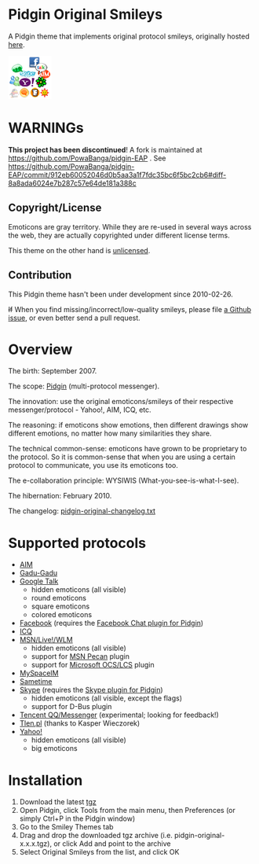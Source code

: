 # Pidgin Original Smileys

A Pidgin theme that implements original protocol smileys, originally hosted [here](http://wiki.andreineculau.com/Original_Smileys_Theme_for_Pidgin).

![](pidgin-original/pidgin-original.png)

# WARNINGs

**This project has been discontinued**! A fork is maintained at https://github.com/PowaBanga/pidgin-EAP . See https://github.com/PowaBanga/pidgin-EAP/commit/912eb60052046d0b5aa3a1f7fdc35bc6f5bc2cb6#diff-8a8ada6024e7b287c57e64de181a388c

## Copyright/License

Emoticons are gray territory. While they are re-used in several ways across the web, they are actually copyrighted under different license terms.

This theme on the other hand is [unlicensed](http://unlicense.org/).

## Contribution

This Pidgin theme hasn't been under development since 2010-02-26.

~~If~~ When you find missing/incorrect/low-quality smileys, please file [a Github issue](https://github.com/andreineculau/pidgin-original-smileys/issues/new), or even better send a pull request.

# Overview

The birth: September 2007.

The scope: [Pidgin](https://pidgin.im) (multi-protocol messenger).

The innovation: use the original emoticons/smileys of their respective messenger/protocol - Yahoo!, AIM, ICQ, etc.

The reasoning: if emoticons show emotions, then different drawings show different emotions, no matter how many similarities they share.

The technical common-sense: emoticons have grown to be proprietary to the protocol. So it is common-sense that when you are using a certain protocol to communicate, you use its emoticons too.

The e-collaboration principle: WYSIWIS (What-you-see-is-what-I-see).

The hibernation: February 2010.

The changelog: [pidgin-original-changelog.txt](pidgin-original-changelog.txt)

# Supported protocols

* [AIM](http://en.wikipedia.org/wiki/Aol_Instant_Messenger)
* [Gadu-Gadu](http://en.wikipedia.org/wiki/Gadu-Gadu)
* [Google Talk](http://en.wikipedia.org/wiki/Google_Talk)
    * hidden emoticons (all visible)
    * round emoticons
    * square emoticons
    * colored emoticons
* [Facebook](http://en.wikipedia.org/wiki/Facebook) (requires the [Facebook Chat plugin for Pidgin](http://code.google.com/p/pidgin-facebookchat/))
* [ICQ](http://en.wikipedia.org/wiki/ICQ)
* [MSN/Live!/WLM](http://en.wikipedia.org/wiki/Windows_Live_Messenger)
    * hidden emoticons (all visible)
    * support for [MSN Pecan](http://code.google.com/p/msn-pecan/) plugin
    * support for [Microsoft OCS/LCS](http://sipe.sourceforge.net/) plugin
* [MySpaceIM](http://en.wikipedia.org/wiki/MySpaceIM)
* [Sametime](http://en.wikipedia.org/wiki/IBM_Lotus_Sametime)
* [Skype](http://en.wikipedia.org/wiki/Skype) (requires the [Skype plugin for Pidgin](http://eion.robbmob.com/))
    * hidden emoticons (all visible, except the flags)
    * support for D-Bus plugin
* [Tencent QQ/Messenger](http://en.wikipedia.org/wiki/Tencent_QQ) (experimental; looking for feedback!)
* [Tlen.pl](http://en.wikipedia.org/wiki/Tlen.pl) (thanks to Kasper Wieczorek)
* [Yahoo!](http://en.wikipedia.org/wiki/Yahoo!_Messenger)
    * hidden emoticons (all visible)
    * big emoticons

# Installation

1. Download the latest [tgz](https://github.com/andreineculau/pidgin-original-smileys/archive/v1.9.tar.gz)
1. Open Pidgin, click Tools from the main menu, then Preferences (or simply Ctrl+P in the Pidgin window)
1. Go to the Smiley Themes tab
1. Drag and drop the downloaded tgz archive (i.e. pidgin-original-x.x.x.tgz), or click Add and point to the archive
1. Select Original Smileys from the list, and click OK
